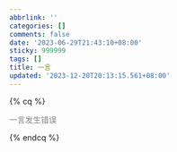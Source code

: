 ```yaml
---
abbrlink: ''
categories: []
comments: false
date: '2023-06-29T21:43:10+08:00'
sticky: 999999
tags: []
title: 一言
updated: '2023-12-20T20:13:15.561+08:00'
---
```

{% cq %}

<div id="hitokoto" style="color: grey; background: var(--content-bg-color);">
一言发生错误
</div>

{% endcq %}

<div id="hitokoto-from" style="color: grey; background: var(--content-bg-color);">
</div>

<script>
  const hitokoto = document.getElementById("hitokoto");
  const hitokoto_from = document.getElementById("hitokoto-from");
  const setHitokoto = () => {
    try {
      fetch("https://v1.hitokoto.cn/")
        .then((res) => res.json())
        .then((data) => {
          hitokoto.innerHTML = data.hitokoto;
          hitokoto_from.innerHTML = `<p  align="right">——${data.from}</p><p style="color: #c9c5c3">按任意处切换</p>`;
      });
    } catch(e) {
      hitokoto.innerHTML = "一言发生错误";
      hitokoto_from.innerHTML = "";
    }
  }
  setHitokoto();
  hitokoto.addEventListener("click", setHitokoto);
  hitokoto_from.addEventListener("click", setHitokoto);
</script>

